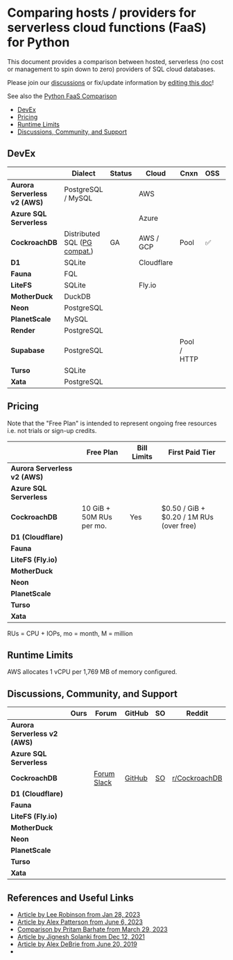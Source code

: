# Comparing hosts / providers for serverless cloud functions (FaaS) for Python

This document provides a comparison between hosted, serverless (no cost or management to spin down to zero) providers of SQL cloud databases.

Please join our [discussions](https://github.com/hbmartin/comparison-serverless-cloud-sql-databases/discussions) or fix/update information by [editing this doc](https://github.com/hbmartin/comparison-serverless-cloud-sql-databases/edit/main/README.md)!

See also the [Python FaaS Comparison](https://github.com/hbmartin/comparison-hosts-serverless-cloud-function-faas-for-python)

- [DevEx](#devex)
- [Pricing](#pricing)
- [Runtime Limits](#runtime-limits)
- [Discussions, Community, and Support](#discussions-community-and-support)

## DevEx

|                                       | Dialect | Status    | Cloud | Cnxn | OSS | Examples         | Docs |
| ------------------------------------- | -------------- | --------- | ------------------------------- | ---- | ------------------------------------- | ------------------------------------- | ------------------------------------- |
| **Aurora Serverless v2 (AWS)** | PostgreSQL / MySQL |        | AWS |  |  |      |      |
| **Azure SQL Serverless** |  | | Azure |  |  | | |
| **CockroachDB** | Distributed SQL ([PG compat.](https://www.cockroachlabs.com/docs/stable/postgresql-compatibility)) | GA | AWS / GCP | Pool | ✅ | [Link](https://www.cockroachlabs.com/docs/stable/example-apps) | 🚀 |
| **D1**        | SQLite           |        | Cloudflare |  |  |      |      |
| **Fauna** | FQL | | | | | | |
| **LiteFS**        | SQLite           |        | Fly.io |  |  |      |      |
| **MotherDuck**             | DuckDB           |        |        |        |        |      |      |
| **Neon**                   | PostgreSQL |        |        |        |        |      |      |
| **PlanetScale** | MySQL |        |        |        |        |      |  |
| **Render** | PostgreSQL | | | | | | |
| **Supabase** | PostgreSQL | | | Pool / HTTP | | | |
| **Turso**                  | SQLite           |        |        |        |        |      |      |
| **Xata**                   | PostgreSQL |        |        |        |        |      |      |

## Pricing

Note that the "Free Plan" is intended to represent ongoing free resources i.e. not trials or sign-up credits.

|                                | **Free Plan**            | Bill Limits | **First Paid Tier**                      |
| ------------------------------ | ------------------------ | ----------- | ---------------------------------------- |
| **Aurora Serverless v2 (AWS)** |                          |             |                                          |
| **Azure SQL Serverless**       |                          |             |                                          |
| **CockroachDB**                | 10 GiB + 50M RUs per mo. | Yes         | $0.50 / GiB + $0.20 / 1M RUs (over free) |
| **D1 (Cloudflare)**            |                          |             |                                          |
| **Fauna**                      |                          |             |                                          |
| **LiteFS (Fly.io)**            |                          |             |                                          |
| **MotherDuck**                 |                          |             |                                          |
| **Neon**                       |                          |             |                                          |
| **PlanetScale**                |                          |             |                                          |
| **Turso**                      |                          |             |                                          |
| **Xata**                       |                          |             |                                          |

RUs = CPU + IOPs, mo = month, M = million

## Runtime Limits

AWS allocates 1 vCPU per 1,769 MB of memory configured.

## Discussions, Community, and Support

|                                | Ours | Forum                                                        | GitHub                                             | SO                                                           | Reddit                                                 |
| ------------------------------ | ---- | ------------------------------------------------------------ | -------------------------------------------------- | ------------------------------------------------------------ | ------------------------------------------------------ |
| **Aurora Serverless v2 (AWS)** |      |                                                              |                                                    |                                                              |                                                        |
| **Azure SQL Serverless**       |      |                                                              |                                                    |                                                              |                                                        |
| **CockroachDB**                |      | [Forum](https://forum.cockroachlabs.com/) [Slack](https://cockroa.ch/slack) | [GitHub](https://github.com/cockroachdb/cockroach) | [SO](https://stackoverflow.com/questions/tagged/cockroachdb) | [r/CockroachDB](https://www.reddit.com/r/CockroachDB/) |
| **D1 (Cloudflare)**            |      |                                                              |                                                    |                                                              |                                                        |
| **Fauna**                      |      |                                                              |                                                    |                                                              |                                                        |
| **LiteFS (Fly.io)**            |      |                                                              |                                                    |                                                              |                                                        |
| **MotherDuck**                 |      |                                                              |                                                    |                                                              |                                                        |
| **Neon**                       |      |                                                              |                                                    |                                                              |                                                        |
| **PlanetScale**                |      |                                                              |                                                    |                                                              |                                                        |
| **Turso**                      |      |                                                              |                                                    |                                                              |                                                        |
| **Xata**                       |      |                                                              |                                                    |                                                              |                                                        |

## References and Useful Links

- [Article by Lee Robinson from Jan 28, 2023](https://leerob.substack.com/p/databases-serverless-edge)
- [Article by Alex Patterson from June 6, 2023](https://codingcat.dev/post/2023-databases-for-serverless)
- [Comparison by Pritam Barhate from March 29, 2023](https://mobisoftinfotech.com/resources/blog/serverless-database/)
- [Article by Jignesh Solanki from Dec 12, 2021](https://www.simform.com/blog/serverless-databases/)
- [Article by Alex DeBrie from June 20, 2019](https://www.serverless.com/blog/choosing-a-database-with-serverless)
- 
